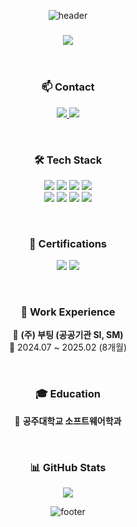 <div align="center">

![header](https://capsule-render.vercel.app/api?type=waving&color=0:6A5ACD,100:00CED1&height=200&section=header&text=👨‍💻%20Hello,%20World!%20I'm%20Yeong%20O.&fontSize=40&fontColor=FFFFFF&fontAlignY=40)

<h3>
  <img src="https://img.shields.io/badge/Backend%20Developer-000000?style=for-the-badge&logo=serverfault&logoColor=white"/>
</h3>

<div align="center">
<br>  
  
### 📫 Contact  
</div>

<p>
  <a href="mailto:nohyo05@naver.com">
    <img src="https://img.shields.io/badge/nohyo05@naver.com-DB4437?style=for-the-badge&logo=gmail&logoColor=white"/>
  </a>
  <a href="https://yeongo.notion.site/Backend-Developer-59ff1280d6fd4e90aa306d261b5a09d7">
    <img src="https://img.shields.io/badge/Portfolio-000000?style=for-the-badge&logo=notion&logoColor=white"/>
  </a>
</p>

<div align="center">
<br>    
  
### 🛠️ Tech Stack  
</div>

<p>
  <img src="https://img.shields.io/badge/Java-007396?style=for-the-badge&logo=java&logoColor=white"/>  
  <img src="https://img.shields.io/badge/Spring-6DB33F?style=for-the-badge&logo=spring&logoColor=white"/>  
  <img src="https://img.shields.io/badge/JPA-6E4095?style=for-the-badge&logo=hibernate&logoColor=white"/>  
  <img src="https://img.shields.io/badge/MyBatis-4479A1?style=for-the-badge&logo=mybatis&logoColor=white"/>
  <br>
  <img src="https://img.shields.io/badge/MySQL-4479A1?style=for-the-badge&logo=mysql&logoColor=white"/>  
  <img src="https://img.shields.io/badge/Oracle-F80000?style=for-the-badge&logo=oracle&logoColor=white"/>  
  <img src="https://img.shields.io/badge/Redis-DC382D?style=for-the-badge&logo=redis&logoColor=white"/>  
  <img src="https://img.shields.io/badge/JavaScript-F7DF1E?style=for-the-badge&logo=javascript&logoColor=black"/>  
</p>

<div align="center">
<br>    
  
### 🪪 Certifications  
</div>

<p>
  <img src="https://img.shields.io/badge/정보처리산업기사-4F4F4F?style=for-the-badge&logo=microsoft&logoColor=white"/>
  <img src="https://img.shields.io/badge/SQL%20Developer(SQLD)-4479A1?style=for-the-badge&logo=mysql&logoColor=white"/>  
</p>

<div align="center">
<br>    
  
### 📜 Work Experience  
</div>

<p>📂 <b>(주) 부팅 (공공기관 SI, SM)</b> <br> 📅 2024.07 ~ 2025.02 (8개월)</p>

<div align="center">
<br>    
  
### 🎓 Education  
</div>

<p>📖 <b>공주대학교 소프트웨어학과</b></p>

<div align="center">
<br>    
  
### 📊 GitHub Stats  
</div>

<p>
  <a href="https://github.com/anuraghazra/github-readme-stats">
    <img src="https://github-readme-stats.vercel.app/api?username=NohYeongO&show_icons=true&theme=tokyonight" />
  </a>
</p>

![footer](https://capsule-render.vercel.app/api?&type=waving&color=0:6A5ACD,100:00CED1&height=200&section=footer)

</div>
